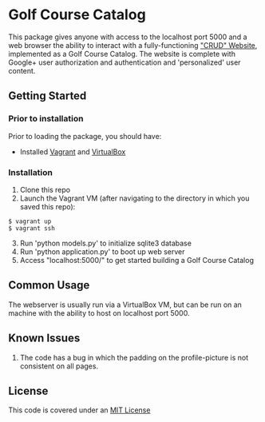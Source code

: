 # **Golf Course Catalog**
This package gives anyone with access to the localhost port 5000 and a web browser the ability to interact with a fully-functioning ["CRUD" Website](https://en.wikipedia.org/wiki/Create,_read,_update_and_delete), implemented as a Golf Course Catalog. The website is complete with Google+ user authorization and authentication and 'personalized' user content.

## **Getting Started**
### Prior to installation
Prior to loading the package, you should have:
- Installed [Vagrant](http://vagrantup.com/) and [VirtualBox](https://www.virtualbox.org/)

### Installation
1. Clone this repo
2. Launch the Vagrant VM (after navigating to the directory in which you saved this repo):
```
$ vagrant up
$ vagrant ssh
```
3. Run 'python models.py' to initialize sqlite3 database
4. Run 'python application.py' to boot up web server
5. Access "localhost:5000/" to get started building a Golf Course Catalog

## **Common Usage**
The webserver is usually run via a VirtualBox VM, but can be run on an machine with the ability to host on localhost port 5000.

## **Known Issues**
1. The code has a bug in which the padding on the profile-picture is not consistent on all pages.

## **License**
This code is covered under an [MIT License](./LICENSE)

